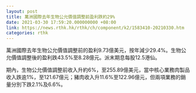 ```yaml
---
layout: post
title: 萬洲國際去年生物公允價值調整前盈利跌約29%
date: 2021-03-30 17:59:20.000000000 +08:00
link: https://news.rthk.hk/rthk/ch/component/k2/1583410-20210330.htm
categories: rthk
---
```


萬洲國際去年生物公允價值調整前的盈利9.73億美元，按年減少29.4%。生物公允價值調整後的盈利跌43.5%至8.28億元。派末期息每股12.5港仙。

期內，生物公允價值調整前收入升約6%，至255.89億美元，當中核心業務肉製品收入跌逾1%，至121.67億元；豬肉收入升11.6%至122.96億元，但兩項業務的銷量分別下跌2.1%及6.6%。
